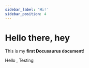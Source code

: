 ```yaml
---
sidebar_label: 'Hi!'
sidebar_position: 4
---
```


# Hello there, hey

This is my **first Docusaurus document**!

Hello , Testing 
